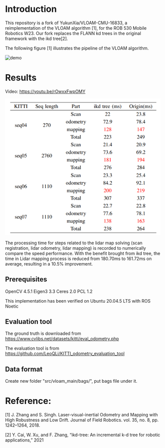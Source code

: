 # Introduction

This repository is a fork of YukunXia/VLOAM-CMU-16833, a reimplementation of the VLOAM algorithm [1], for the ROB 530 Mobile Robotics W23. Our fork replaces the FLANN kd trees in the original framework with the ikd tree[2].

The following figure [1] illustrates the pipeline of the VLOAM algorithm. 

![demo](figures/VLOAM-figure1.png)

# Results

Video: https://youtu.be/rOwxxFwpOMY

![demo](figures/evaluation.png)

The processing time for steps related to the lidar map solving (scan registration, lidar odometry, lidar mapping) is recorded to numerically compare the speed performance. With the benefit brought from ikd tree, the time in Lidar mapping process is reduced from 180.70ms to 161.72ms on average, resulting in a 10.5% improvement.  

## Prerequisites

OpenCV 4.5.1
Eigen3 3.3
Ceres 2.0
PCL 1.2

This implementation has been verified on Ubuntu 20.04.5 LTS with ROS Noetic
## Evaluation tool

The ground truth is downloaded from https://www.cvlibs.net/datasets/kitti/eval_odometry.php

The evaluation tool is from https://github.com/LeoQLi/KITTI_odometry_evaluation_tool

## Data format

Create new folder "src/vloam_main/bags/", put bags file under it.

# Reference:

[1] J. Zhang and S. Singh. Laser-visual-inertial Odometry and
Mapping with High Robustness and Low Drift. Journal of
Field Robotics. vol. 35, no. 8, pp. 1242–1264, 2018.

[2] Y. Cai, W. Xu, and F. Zhang, “ikd-tree: An incremental k-d tree for robotic applications,” 2021
